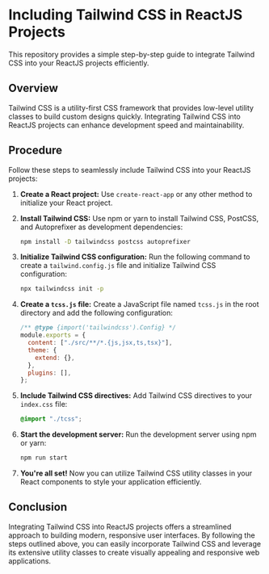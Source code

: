 # Including Tailwind CSS in ReactJS Projects

This repository provides a simple step-by-step guide to integrate Tailwind CSS into your ReactJS projects efficiently.

## Overview

Tailwind CSS is a utility-first CSS framework that provides low-level utility classes to build custom designs quickly. Integrating Tailwind CSS into ReactJS projects can enhance development speed and maintainability.

## Procedure

Follow these steps to seamlessly include Tailwind CSS into your ReactJS projects:

1. **Create a React project:**
   Use `create-react-app` or any other method to initialize your React project.

2. **Install Tailwind CSS:**
   Use npm or yarn to install Tailwind CSS, PostCSS, and Autoprefixer as development dependencies:
   ```bash
   npm install -D tailwindcss postcss autoprefixer
   ```

3. **Initialize Tailwind CSS configuration:**
   Run the following command to create a `tailwind.config.js` file and initialize Tailwind CSS configuration:
   ```bash
   npx tailwindcss init -p
   ```

4. **Create a `tcss.js` file:**
   Create a JavaScript file named `tcss.js` in the root directory and add the following configuration:
   ```javascript
   /** @type {import('tailwindcss').Config} */
   module.exports = {
     content: ["./src/**/*.{js,jsx,ts,tsx}"],
     theme: {
       extend: {},
     },
     plugins: [],
   };
   ```

5. **Include Tailwind CSS directives:**
   Add Tailwind CSS directives to your `index.css` file:
   ```css
   @import "./tcss";
   ```

6. **Start the development server:**
   Run the development server using npm or yarn:
   ```bash
   npm run start
   ```

7. **You're all set!**
   Now you can utilize Tailwind CSS utility classes in your React components to style your application efficiently.

## Conclusion

Integrating Tailwind CSS into ReactJS projects offers a streamlined approach to building modern, responsive user interfaces. By following the steps outlined above, you can easily incorporate Tailwind CSS and leverage its extensive utility classes to create visually appealing and responsive web applications.

